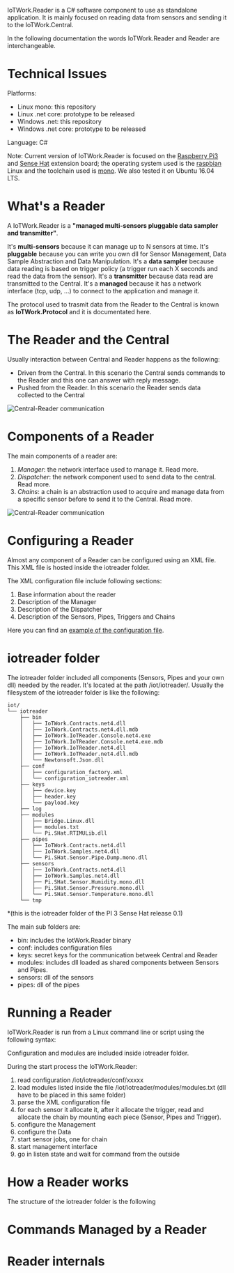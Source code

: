 
IoTWork.Reader is a C# software component to use as standalone application.
It is mainly focused on reading data from sensors and sending it to the IoTWork.Central.

In the following documentation the words IoTWork.Reader and Reader are interchangeable.

# Technical Issues

Platforms: 

* Linux mono: this repository
* Linux .net core: prototype to be released
* Windows .net: this repository
* Windows .net core: prototype to be released

Language: C#

Note: Current version of IoTWork.Reader is focused on the [Raspberry Pi3](https://www.raspberrypi.org/) and [Sense Hat](https://www.raspberrypi.org/products/sense-hat/) extension board; the operating system used is the [raspbian](https://www.raspbian.org/) Linux and the toolchain used is [mono](http://www.mono-project.com/). We also tested it on Ubuntu 16.04 LTS.

# What's a Reader

A IoTWork.Reader is a **"managed multi-sensors pluggable data sampler and transmitter"**.

It's **multi-sensors** because it can manage up to N sensors at time.
It's **pluggable** because you can write you own dll for Sensor Management, Data Sample Abstraction and Data Manipulation.
It's a **data sampler** because data reading is based on trigger policy (a trigger run each X seconds and read the data from the sensor).
It's a **transmitter** because data read are transmitted to the Central.
It's a **managed** because it has a network interface (tcp, udp, ...) to connect to the application and manage it.

The protocol used to trasmit data from the Reader to the Central is known as **IoTWork.Protocol** and it is documentated here.

# The Reader and the Central

Usually interaction between Central and Reader happens as the following:

* Driven from the Central. In this scenario the Central sends commands to the Reader and this one can answer with reply message.
* Pushed from the Reader. In this scenario the Reader sends data collected to the Central

![Central-Reader communication](https://rawgit.com/samnium/IoTWork.Reader/master/images/IoTWork.Central.Reader.Communication.png)


# Components of a Reader

The main components of a reader are:

1. *Manager*: the network interface used to manage it. Read more.
2. *Dispatcher*: the network component used to send data to the central. Read more.
3. *Chains*: a chain is an abstraction used to acquire and manage data from a specific sensor before to send it to the Central. Read more.

![Central-Reader communication](https://rawgit.com/samnium/IoTWork.Reader/master/images/IoTWork.Reader.View.Components.png)


# Configuring a Reader

Almost any component of a Reader can be configured using an XML file.
This XML file is hosted inside the iotreader folder.

The XML configuration file include following sections:

1. Base information about the reader
2. Description of the Manager
3. Description of the Dispatcher
4. Description of the Sensors, Pipes, Triggers and Chains 

Here you can find an [example of the configuration file](data/XmlConfiguration.md).

# iotreader folder

The iotreader folder included all components (Sensors, Pipes and your own dll) needed by the reader.
It's located at the path /iot/iotreader/.
Usually the filesystem of the iotreader folder is like the following:

```
iot/
└── iotreader
    ├── bin
    │   ├── IoTWork.Contracts.net4.dll
    │   ├── IoTWork.Contracts.net4.dll.mdb
    │   ├── IoTWork.IoTReader.Console.net4.exe
    │   ├── IoTWork.IoTReader.Console.net4.exe.mdb
    │   ├── IoTWork.IoTReader.net4.dll
    │   ├── IoTWork.IoTReader.net4.dll.mdb
    │   └── Newtonsoft.Json.dll
    ├── conf
    │   ├── configuration_factory.xml
    │   └── configuration_iotreader.xml
    ├── keys
    │   ├── device.key
    │   ├── header.key
    │   └── payload.key
    ├── log
    ├── modules
    │   ├── Bridge.Linux.dll
    │   ├── modules.txt
    │   └── Pi.SHat.RTIMULib.dll
    ├── pipes
    │   ├── IoTWork.Contracts.net4.dll
    │   ├── IoTWork.Samples.net4.dll
    │   └── Pi.SHat.Sensor.Pipe.Dump.mono.dll
    ├── sensors
    │   ├── IoTWork.Contracts.net4.dll
    │   ├── IoTWork.Samples.net4.dll
    │   ├── Pi.SHat.Sensor.Humidity.mono.dll
    │   ├── Pi.SHat.Sensor.Pressure.mono.dll
    │   └── Pi.SHat.Sensor.Temperature.mono.dll
    └── tmp
```

*(this is the iotreader folder of the PI 3 Sense Hat release 0.1)

The main sub folders are:

* bin: includes the IotWork.Reader binary
* conf: includes configuration files
* keys: secret keys for the communication betweek Central and Reader
* modules: includes dll loaded as shared components between Sensors and Pipes.
* sensors: dll of the sensors
* pipes: dll of the pipes

# Running a Reader

IoTWork.Reader is run from a Linux command line or script using the following syntax:


Configuration and modules are included inside iotreader folder.

During the start process the IoTWork.Reader:

1. read configuration /iot/iotreader/conf/xxxxx
2. load modules listed inside the file /iot/iotreader/modules/modules.txt (dll have to be placed in this same folder)
3. parse the XML configuration file
4. for each sensor it allocate it, after it allocate the trigger, read and allocate the chain by mounting each piece (Sensor, Pipes and Trigger).
5. configure the Management
6. configure the Data
7. start sensor jobs, one for chain
8. start management interface
9. go in listen state and wait for command from the outside

# How a Reader works

The structure of the  iotreader folder is the following

# Commands Managed by a Reader

# Reader internals
